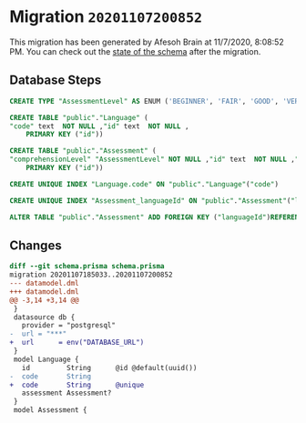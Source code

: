 # Migration `20201107200852`

This migration has been generated by Afesoh Brain at 11/7/2020, 8:08:52 PM.
You can check out the [state of the schema](./schema.prisma) after the migration.

## Database Steps

```sql
CREATE TYPE "AssessmentLevel" AS ENUM ('BEGINNER', 'FAIR', 'GOOD', 'VERY_GOOD', 'EXCELLENT');

CREATE TABLE "public"."Language" (
"code" text  NOT NULL ,"id" text  NOT NULL ,
    PRIMARY KEY ("id"))

CREATE TABLE "public"."Assessment" (
"comprehensionLevel" "AssessmentLevel" NOT NULL ,"id" text  NOT NULL ,"languageId" text  NOT NULL ,"spokenLevel" "AssessmentLevel" NOT NULL ,"writtenLevel" "AssessmentLevel" NOT NULL ,
    PRIMARY KEY ("id"))

CREATE UNIQUE INDEX "Language.code" ON "public"."Language"("code")

CREATE UNIQUE INDEX "Assessment_languageId" ON "public"."Assessment"("languageId")

ALTER TABLE "public"."Assessment" ADD FOREIGN KEY ("languageId")REFERENCES "public"."Language"("id") ON DELETE CASCADE  ON UPDATE CASCADE
```

## Changes

```diff
diff --git schema.prisma schema.prisma
migration 20201107185033..20201107200852
--- datamodel.dml
+++ datamodel.dml
@@ -3,14 +3,14 @@
 }
 datasource db {
   provider = "postgresql"
-  url = "***"
+  url      = env("DATABASE_URL")
 }
 model Language {
   id         String      @id @default(uuid())
-  code       String
+  code       String      @unique
   assessment Assessment?
 }
 model Assessment {
```


